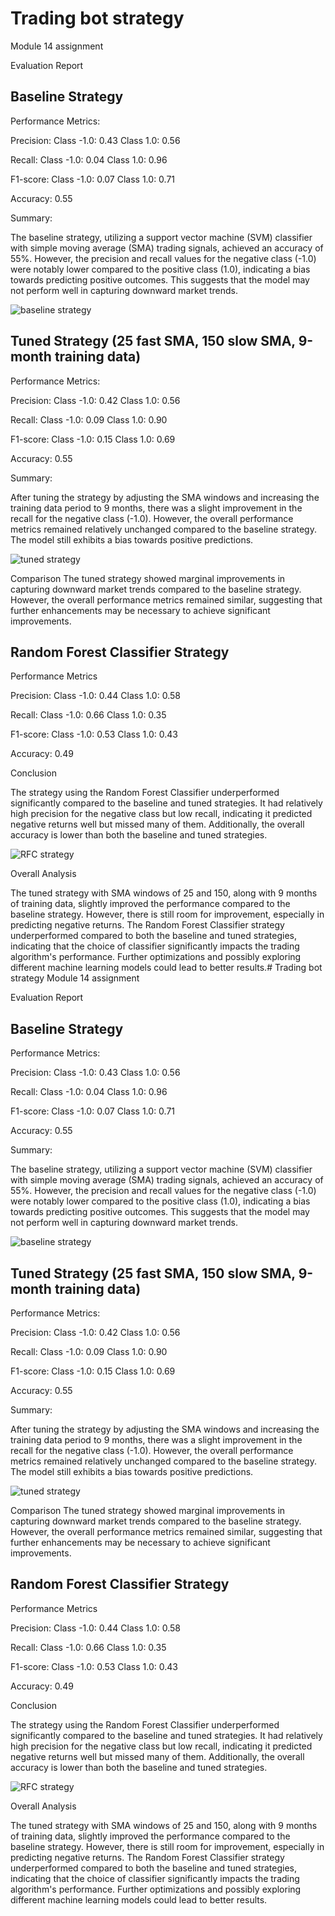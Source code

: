 # Trading bot strategy
Module 14 assignment



Evaluation Report
## Baseline Strategy
Performance Metrics:

Precision:
Class -1.0: 0.43
Class 1.0: 0.56

Recall:
Class -1.0: 0.04
Class 1.0: 0.96

F1-score:
Class -1.0: 0.07
Class 1.0: 0.71

Accuracy: 0.55


Summary:

The baseline strategy, utilizing a support vector machine (SVM) classifier with simple moving average (SMA) trading signals, achieved an accuracy of 55%. However, the precision and recall values for the negative class (-1.0) were notably lower compared to the positive class (1.0), indicating a bias towards predicting positive outcomes. This suggests that the model may not perform well in capturing downward market trends.

![baseline strategy](PNGfiles/baseline_plot.png)





## Tuned Strategy (25 fast SMA, 150 slow SMA, 9-month training data)

Performance Metrics:

Precision:
Class -1.0: 0.42
Class 1.0: 0.56

Recall:
Class -1.0: 0.09
Class 1.0: 0.90

F1-score:
Class -1.0: 0.15
Class 1.0: 0.69

Accuracy: 0.55



Summary:

After tuning the strategy by adjusting the SMA windows and increasing the training data period to 9 months, there was a slight improvement in the recall for the negative class (-1.0). However, the overall performance metrics remained relatively unchanged compared to the baseline strategy. The model still exhibits a bias towards positive predictions.

![tuned strategy](PNGfiles/baseline_plot_tuned.png)


Comparison
The tuned strategy showed marginal improvements in capturing downward market trends compared to the baseline strategy. However, the overall performance metrics remained similar, suggesting that further enhancements may be necessary to achieve significant improvements.



## Random Forest Classifier Strategy
Performance Metrics

Precision:
Class -1.0: 0.44
Class 1.0: 0.58

Recall:
Class -1.0: 0.66
Class 1.0: 0.35

F1-score:
Class -1.0: 0.53
Class 1.0: 0.43

Accuracy: 0.49

Conclusion

The strategy using the Random Forest Classifier underperformed significantly compared to the baseline and tuned strategies. It had relatively high precision for the negative class but low recall, indicating it predicted negative returns well but missed many of them. Additionally, the overall accuracy is lower than both the baseline and tuned strategies.

![RFC strategy](PNGfiles/RFC_returns_plot.png)




Overall Analysis

The tuned strategy with SMA windows of 25 and 150, along with 9 months of training data, slightly improved the performance compared to the baseline strategy. However, there is still room for improvement, especially in predicting negative returns. The Random Forest Classifier strategy underperformed compared to both the baseline and tuned strategies, indicating that the choice of classifier significantly impacts the trading algorithm's performance. Further optimizations and possibly exploring different machine learning models could lead to better results.# Trading bot strategy
Module 14 assignment



Evaluation Report
## Baseline Strategy
Performance Metrics:

Precision:
Class -1.0: 0.43
Class 1.0: 0.56

Recall:
Class -1.0: 0.04
Class 1.0: 0.96

F1-score:
Class -1.0: 0.07
Class 1.0: 0.71

Accuracy: 0.55


Summary:

The baseline strategy, utilizing a support vector machine (SVM) classifier with simple moving average (SMA) trading signals, achieved an accuracy of 55%. However, the precision and recall values for the negative class (-1.0) were notably lower compared to the positive class (1.0), indicating a bias towards predicting positive outcomes. This suggests that the model may not perform well in capturing downward market trends.

![baseline strategy](PNGfiles/baseline_plot.png)





## Tuned Strategy (25 fast SMA, 150 slow SMA, 9-month training data)

Performance Metrics:

Precision:
Class -1.0: 0.42
Class 1.0: 0.56

Recall:
Class -1.0: 0.09
Class 1.0: 0.90

F1-score:
Class -1.0: 0.15
Class 1.0: 0.69

Accuracy: 0.55



Summary:

After tuning the strategy by adjusting the SMA windows and increasing the training data period to 9 months, there was a slight improvement in the recall for the negative class (-1.0). However, the overall performance metrics remained relatively unchanged compared to the baseline strategy. The model still exhibits a bias towards positive predictions.

![tuned strategy](PNGfiles/baseline_plot_tuned.png)


Comparison
The tuned strategy showed marginal improvements in capturing downward market trends compared to the baseline strategy. However, the overall performance metrics remained similar, suggesting that further enhancements may be necessary to achieve significant improvements.



## Random Forest Classifier Strategy
Performance Metrics

Precision:
Class -1.0: 0.44
Class 1.0: 0.58

Recall:
Class -1.0: 0.66
Class 1.0: 0.35

F1-score:
Class -1.0: 0.53
Class 1.0: 0.43

Accuracy: 0.49

Conclusion

The strategy using the Random Forest Classifier underperformed significantly compared to the baseline and tuned strategies. It had relatively high precision for the negative class but low recall, indicating it predicted negative returns well but missed many of them. Additionally, the overall accuracy is lower than both the baseline and tuned strategies.

![RFC strategy](PNGfiles/RFC_returns_plot.png)




Overall Analysis

The tuned strategy with SMA windows of 25 and 150, along with 9 months of training data, slightly improved the performance compared to the baseline strategy. However, there is still room for improvement, especially in predicting negative returns. The Random Forest Classifier strategy underperformed compared to both the baseline and tuned strategies, indicating that the choice of classifier significantly impacts the trading algorithm's performance. Further optimizations and possibly exploring different machine learning models could lead to better results.